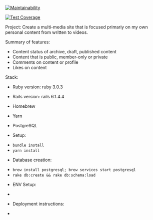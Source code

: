 [![Maintainability](https://api.codeclimate.com/v1/badges/b387c316517843edbc95/maintainability)](https://codeclimate.com/github/misterhtmlcss/mastery-blog/maintainability)

[![Test Coverage](https://api.codeclimate.com/v1/badges/b387c316517843edbc95/test_coverage)](https://codeclimate.com/github/misterhtmlcss/mastery-blog/test_coverage)

Project:
Create a multi-media site that is focused primariy on my own personal content from written to videos.

Summary of features:
- Content status of archive, draft, published content
- Content that is public, member-only or private
- Comments on content or profile
- Likes on content

Stack:
* Ruby version: ruby 3.0.3
* Rails version: rails 6.1.4.4 
* Homebrew
* Yarn 
* PostgreSQL

* Setup:
- `bundle install`
- `yarn install`

* Database creation: 
- `brew install postgresql; brew services start postgresql`
- `rake db:create && rake db:schema:load`

* ENV Setup:
- 

* Deployment instructions:
- 


